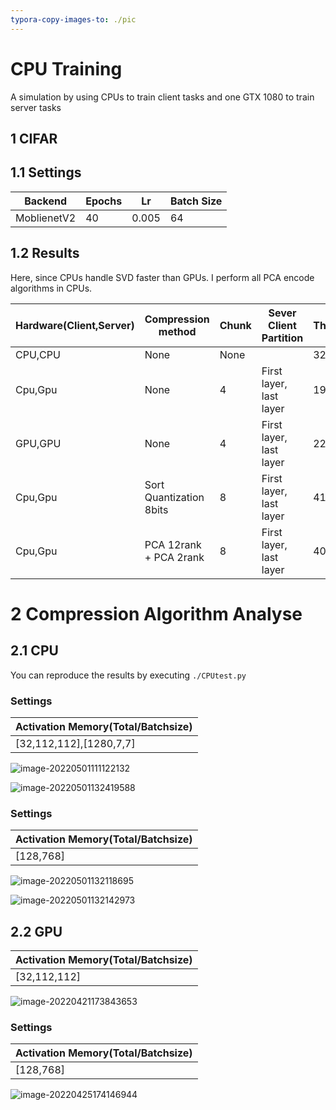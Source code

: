 ```yaml
---
typora-copy-images-to: ./pic
---
```


# CPU Training

A simulation by using CPUs to train client tasks and one GTX 1080 to train server tasks

## 1 CIFAR

## 1.1 Settings

| Backend     | Epochs | Lr    | Batch Size |
| ----------- | ------ | ----- | ---------- |
| MoblienetV2 | 40     | 0.005 | 64         |

## 1.2 Results

Here, since CPUs handle SVD faster than GPUs. I perform all PCA encode algorithms in CPUs.

| Hardware(Client,Server) | Compression method      | Chunk | Sever Client Partition  | Throughputs | Validation Acc |
| ----------------------- | ----------------------- | ----- | ----------------------- | ----------- | -------------- |
| CPU,CPU                 | None                    | None  |                         | 32.48/s     | 95.87          |
| Cpu,Gpu                 | None                    | 4     | First layer, last layer | 191.9/s     | 95.92          |
| GPU,GPU                 | None                    | 4     | First layer, last layer | 228.57/s    | 95.89          |
| Cpu,Gpu                 | Sort Quantization 8bits | 8     | First layer, last layer | 41.83/s     | 95.59          |
| Cpu,Gpu                 | PCA 12rank + PCA 2rank  | 8     | First layer, last layer | 40.50/s     |                |

# 2 Compression Algorithm Analyse

## 2.1 CPU

You can reproduce the results by executing `./CPUtest.py`

### Settings

| Activation Memory(Total/Batchsize) |
| ---------------------------------- |
| [32,112,112],[1280,7,7]            |

![image-20220501111122132](./pic/image-20220501111122132.png)

![image-20220501132419588](./pic/image-20220501132419588.png)



### Settings

| Activation Memory(Total/Batchsize) |
| ---------------------------------- |
| [128,768]                          |

![image-20220501132118695](./pic/image-20220501132118695.png)

![image-20220501132142973](./pic/image-20220501132142973.png)

## 2.2 GPU

| Activation Memory(Total/Batchsize) |
| ---------------------------------- |
| [32,112,112]                       |

![image-20220421173843653](./pic/test_gpu.jpg)

### Settings

| Activation Memory(Total/Batchsize) |
| ---------------------------------- |
| [128,768]                          |

![image-20220425174146944](./pic/image-20220425174146944.png)

